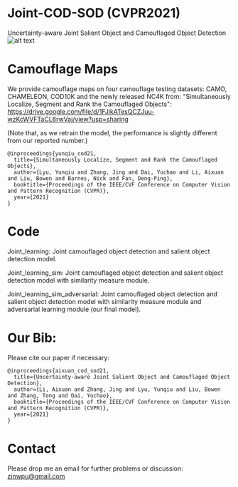 # Joint-COD-SOD (CVPR2021)
Uncertainty-aware Joint Salient Object and Camouflaged Object Detection
![alt text](./network_overview.png)

# Camouflage Maps
We provide camouflage maps on four camouflage testing datasets: CAMO, CHAMELEON, COD10K and the newly released NC4K from: "Simultaneously Localize, Segment and Rank the Camouflaged Objects":
https://drive.google.com/file/d/1FJikATesQCZJuu-wzKcWVFTaCL6rwVaj/view?usp=sharing

(Note that, as we retrain the model, the performance is slightly different from our reported number.)

```
@inproceedings{yunqiu_cod21,
  title={Simultaneously Localize, Segment and Rank the Camouflaged Objects},
  author={Lyu, Yunqiu and Zhang, Jing and Dai, Yuchao and Li, Aixuan and Liu, Bowen and Barnes, Nick and Fan, Deng-Ping},
  booktitle={Proceedings of the IEEE/CVF Conference on Computer Vision and Pattern Recognition (CVPR)},
  year={2021}
}
```

# Code
Joint_learning: Joint camouflaged object detection and salient object detection model.

Joint_learning_sim: Joint camouflaged object detection and salient object detection model with similarity measure module.

Joint_learning_sim_adversarial: Joint camouflaged object detection and salient object detection model with similarity measure module and adversarial learning module (our final model).



# Our Bib:

Please cite our paper if necessary:
```
@inproceedings{aixuan_cod_sod21,
  title={Uncertainty-aware Joint Salient Object and Camouflaged Object Detection},
  author={Li, Aixuan and Zhang, Jing and Lyu, Yunqiu and Liu, Bowen and Zhang, Tong and Dai, Yuchao},
  booktitle={Proceedings of the IEEE/CVF Conference on Computer Vision and Pattern Recognition (CVPR)},
  year={2021}
}
```

# Contact

Please drop me an email for further problems or discussion: zjnwpu@gmail.com
